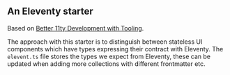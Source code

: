 ## An Eleventy starter

Based on [Better 11ty Development with Tooling](https://www.jetbrains.com/guide/javascript/tutorials/eleventy-tsx/).

The approach with this starter is to distinguish between stateless UI components which have types expressing their contract with Eleventy. The `elevent.ts` file stores the types we expect from Eleventy, these can be updated when adding more collections with different frontmatter etc.
